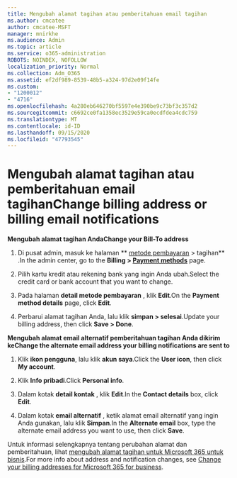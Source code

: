```yaml
---
title: Mengubah alamat tagihan atau pemberitahuan email tagihan
ms.author: cmcatee
author: cmcatee-MSFT
manager: mnirkhe
ms.audience: Admin
ms.topic: article
ms.service: o365-administration
ROBOTS: NOINDEX, NOFOLLOW
localization_priority: Normal
ms.collection: Adm_O365
ms.assetid: ef2df989-8539-48b5-a324-97d2e09f14fe
ms.custom:
- "1200012"
- "4716"
ms.openlocfilehash: 4a280eb646270bf5597e4e390be9c73bf3c357d2
ms.sourcegitcommit: c6692ce0fa1358ec3529e59ca0ecdfdea4cdc759
ms.translationtype: MT
ms.contentlocale: id-ID
ms.lasthandoff: 09/15/2020
ms.locfileid: "47793545"
---
```

# <a name="change-billing-address-or-billing-email-notifications"></a><span data-ttu-id="e0819-102">Mengubah alamat tagihan atau pemberitahuan email tagihan</span><span class="sxs-lookup"><span data-stu-id="e0819-102">Change billing address or billing email notifications</span></span>

<span data-ttu-id="e0819-103">**Mengubah alamat tagihan Anda**</span><span class="sxs-lookup"><span data-stu-id="e0819-103">**Change your Bill-To address**</span></span>

1. <span data-ttu-id="e0819-104">Di pusat admin, masuk ke halaman \*\* [metode pembayaran](https://go.microsoft.com/fwlink/p/?linkid=2018806) > tagihan\*\* .</span><span class="sxs-lookup"><span data-stu-id="e0819-104">In the admin center, go to the **Billing > [Payment methods](https://go.microsoft.com/fwlink/p/?linkid=2018806)** page.</span></span>

2. <span data-ttu-id="e0819-105">Pilih kartu kredit atau rekening bank yang ingin Anda ubah.</span><span class="sxs-lookup"><span data-stu-id="e0819-105">Select the credit card or bank account that you want to change.</span></span>

3. <span data-ttu-id="e0819-106">Pada halaman **detail metode pembayaran** , klik **Edit**.</span><span class="sxs-lookup"><span data-stu-id="e0819-106">On the **Payment method details** page, click **Edit**.</span></span>

4. <span data-ttu-id="e0819-107">Perbarui alamat tagihan Anda, lalu klik **simpan > selesai**.</span><span class="sxs-lookup"><span data-stu-id="e0819-107">Update your billing address, then click **Save > Done**.</span></span>

<span data-ttu-id="e0819-108">**Mengubah alamat email alternatif pemberitahuan tagihan Anda dikirim ke**</span><span class="sxs-lookup"><span data-stu-id="e0819-108">**Change the alternate email address your billing notifications are sent to**</span></span> 

1. <span data-ttu-id="e0819-109">Klik **ikon pengguna**, lalu klik **akun saya**.</span><span class="sxs-lookup"><span data-stu-id="e0819-109">Click the **User icon**, then click **My account**.</span></span>

2. <span data-ttu-id="e0819-110">Klik **Info pribadi**.</span><span class="sxs-lookup"><span data-stu-id="e0819-110">Click **Personal info**.</span></span>

3. <span data-ttu-id="e0819-111">Dalam kotak **detail kontak** , klik **Edit**.</span><span class="sxs-lookup"><span data-stu-id="e0819-111">In the **Contact details** box, click **Edit**.</span></span>

4. <span data-ttu-id="e0819-112">Dalam kotak **email alternatif** , ketik alamat email alternatif yang ingin Anda gunakan, lalu klik **Simpan**.</span><span class="sxs-lookup"><span data-stu-id="e0819-112">In the **Alternate email** box, type the alternate email address you want to use, then click **Save**.</span></span>

<span data-ttu-id="e0819-113">Untuk informasi selengkapnya tentang perubahan alamat dan pemberitahuan, lihat [mengubah alamat tagihan untuk Microsoft 365 untuk bisnis](https://docs.microsoft.com/microsoft-365/commerce/billing-and-payments/change-your-billing-addresses?view=o365-worldwide).</span><span class="sxs-lookup"><span data-stu-id="e0819-113">For more info about address and notification changes, see [Change your billing addresses for Microsoft 365 for business](https://docs.microsoft.com/microsoft-365/commerce/billing-and-payments/change-your-billing-addresses?view=o365-worldwide).</span></span>

